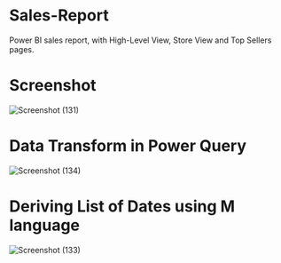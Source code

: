 # Sales-Report
Power BI sales report, with High-Level View, Store View and Top Sellers pages.

# Screenshot
![Screenshot (131)](https://github.com/botdotpy/Sales-Report/assets/131703097/9732597f-4dbd-4662-985d-49550201aa47)

# Data Transform in Power Query
![Screenshot (134)](https://github.com/botdotpy/Sales-Report/assets/131703097/a186a4c8-9576-4ad3-bf38-557cf988c8bf)

# Deriving List of Dates using M language 
![Screenshot (133)](https://github.com/botdotpy/Sales-Report/assets/131703097/6090e0a7-29eb-40c7-b3a4-81f15d6291d3)
